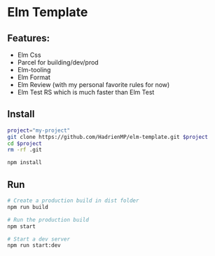 Elm Template
============
## Features:
- Elm Css
- Parcel for building/dev/prod
- Elm-tooling
- Elm Format
- Elm Review (with my personal favorite rules for now)
- Elm Test RS which is much faster than Elm Test

## Install
```bash
project="my-project"
git clone https://github.com/HadrienMP/elm-template.git $project
cd $project
rm -rf .git

npm install
```

## Run
```bash
# Create a production build in dist folder
npm run build

# Run the production build
npm start

# Start a dev server
npm run start:dev
```

